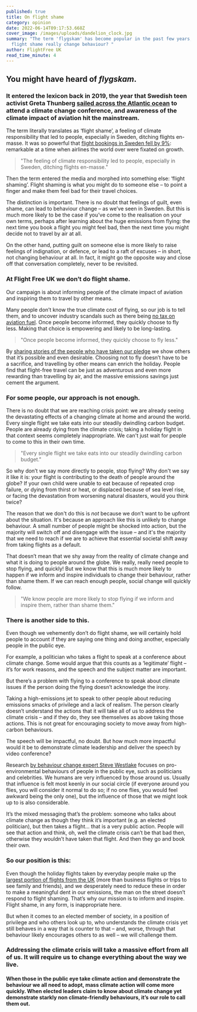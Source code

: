 ```yaml
---
published: true
title: On flight shame
category: opinion
date: 2022-06-14T09:17:53.668Z
cover_image: /images/uploads/dandelion_clock.jpg
summary: "The term 'flygskam' has become popular in the past few years, but does
  flight shame really change behaviour? "
author: FlightFree UK
read_time_minute: 4
---
```

## You might have heard of *flygskam*.

### It entered the lexicon back in 2019, the year that Swedish teen activist Greta Thunberg [sailed across the Atlantic ocean](/post/be-more-greta) to attend a climate change conference, and awareness of the climate impact of aviation hit the mainstream. 

The term literally translates as ‘flight shame’, a feeling of climate responsibility that led to people, especially in Sweden, ditching flights en-masse. It was so powerful that [flight bookings in Sweden fell by 9%](https://www.bbc.co.uk/news/world-europe-51067440): remarkable at a time when airlines the world over were fixated on growth. 

> "The feeling of climate responsibility led to people, especially in Sweden, ditching flights en-masse."

Then the term entered the media and morphed into something else: ‘flight shaming’. Flight shaming is what you might do to someone else – to point a finger and make them feel bad for their travel choices. 

The distinction is important. There is no doubt that feelings of guilt, even shame, can lead to behaviour change – as we’ve seen in Sweden. But this is much more likely to be the case if you’ve come to the realisation on your own terms, perhaps after learning about the huge emissions from flying: the next time you book a flight you might feel bad, then the next time you might decide not to travel by air at all. 

On the other hand, putting guilt on someone else is more likely to raise feelings of indignation, or defence, or lead to a raft of excuses – in short, not changing behaviour at all. In fact, it might go the opposite way and close off that conversation completely, never to be revisited.

### At Flight Free UK we don’t do flight shame.

Our campaign is about informing people of the climate impact of aviation and inspiring them to travel by other means. 

Many people don’t know the true climate cost of flying, so our job is to tell them, and to uncover industry scandals such as there being [no tax on aviation fuel](https://www.instagram.com/p/Cc5sUahqS46/?utm_source=ig_web_copy_link). Once people become informed, they quickly choose to fly less. Making that choice is empowering and likely to be long-lasting. 

> "Once people become informed, they quickly choose to fly less." 

By [sharing stories of the people who have taken our pledge](/blog/categories/testimonials) we show others that it’s possible and even desirable. Choosing not to fly doesn’t have to be a sacrifice, and travelling by other means can enrich the holiday. People find that flight-free travel can be just as adventurous and even more rewarding than travelling by air, and the massive emissions savings just cement the argument. 

### For some people, our approach is not enough.

There is no doubt that we are reaching crisis point: we are already seeing the devastating effects of a changing climate at home and around the world. Every single flight we take eats into our steadily dwindling carbon budget. People are already dying from the climate crisis; taking a holiday flight in that context seems completely inappropriate. We can't just wait for people to come to this in their own time. 

> "Every single flight we take eats into our steadily dwindling carbon budget."

So why don’t we say more directly to people, stop flying? Why don't we say it like it is: your flight is contributing to the death of people around the globe? If your own child were unable to eat because of repeated crop failure, or dying from thirst or heat, or displaced because of sea level rise, or facing the devastation from worsening natural disasters, would you think twice?

The reason that we don't do this is *not* because we don’t want to be upfront about the situation. It's because an approach like this is unlikely to change behaviour. A small number of people might be shocked into action, but the majority will switch off and disengage with the issue – and it's the majority that we need to reach if we are to achieve that essential societal shift away from taking flights as a default. 

That doesn’t mean that we shy away from the reality of climate change and what it is doing to people around the globe. We really, really need people to stop flying, and quickly! But we know that this is much more likely to happen if we inform and inspire individuals to change their behaviour, rather than shame them. If we can reach enough people, social change will quickly follow.

> "We know people are more likely to stop flying if we inform and inspire them, rather than shame them." 

### There is another side to this.

Even though we vehemently don’t do flight shame, we will certainly hold people to account if they are saying one thing and doing another, especially people in the public eye. 

For example, a politician who takes a flight to speak at a conference about climate change. Some would argue that this counts as a ‘legitimate’ flight – it’s for work reasons, and the speech and the subject matter are important. 

But there’s a problem with flying to a conference to speak about climate issues if the person doing the flying doesn’t acknowledge the irony.

Taking a high-emissions jet to speak to other people about reducing emissions smacks of privilege and a lack of realism. The person clearly doesn’t understand the actions that it will take all of us to address the climate crisis – and if they do, they see themselves as above taking those actions. This is not great for encouraging society to move away from high-carbon behaviours. 

The speech will be impactful, no doubt. But how much more impactful would it be to demonstrate climate leadership and deliver the speech by video conference? 

Research [by behaviour change expert Steve Westlake](https://theconversation.com/climate-change-yes-your-individual-action-does-make-a-difference-115169) focuses on pro-environmental behaviours of people in the public eye, such as politicians and celebrities. We humans are very influenced by those around us. Usually that influence is felt most keenly in our social circle (if everyone around you flies, you will consider it normal to do so; if no one flies, you would feel awkward being the only one), but the influence of those that we might look up to is also considerable. 

It’s the mixed messaging that’s the problem: someone who talks about climate change as though they think it’s important (e.g. an elected politician), but then takes a flight… that is a very public action. People will see that action and think, oh, well the climate crisis can’t be that bad then, otherwise they wouldn’t have taken that flight. And then they go and book their own.

### So our position is this:

Even though the holiday flights taken by everyday people make up the [largest portion of flights from the UK](https://www.facebook.com/flightfreeUK/photos/3079833062265519) (more than business flights or trips to see family and friends), and we desperately need to reduce these in order to make a meaningful dent in our emissions, the man on the street doesn’t respond to flight shaming. That’s why our mission is to inform and inspire. Flight shame, in any form, is inappropriate here.

But when it comes to an elected member of society, in a position of privilege and who others look up to, who understands the climate crisis yet still behaves in a way that is counter to that – and, worse, through that behaviour likely encourages others to as well – we will challenge them. 

### Addressing the climate crisis will take a massive effort from all of us. It will require us to change everything about the way we live.

#### When those in the public eye take climate action and demonstrate the behaviour we all need to adopt, mass climate action will come more quickly. When elected leaders claim to know about climate change yet demonstrate starkly non climate-friendly behaviours, it’s our role to call them out.
